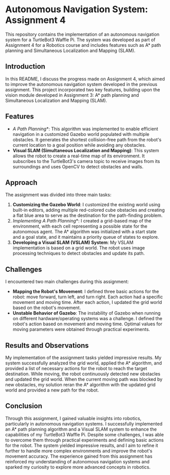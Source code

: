 # Autonomous Navigation System: Assignment 4

This repository contains the implementation of an autonomous navigation system for a TurtleBot3 Waffle Pi. The system was developed as part of Assignment 4 for a Robotics course and includes features such as A* path planning and Simultaneous Localization and Mapping (SLAM).

## Introduction
In this README, I discuss the progress made on Assignment 4, which aimed to improve the autonomous navigation system developed in the previous assignment. This project incorporated two key features, building upon the vision module developed in Assignment 3: A* path planning and Simultaneous Localization and Mapping (SLAM).

## Features
- **A* Path Planning**: This algorithm was implemented to enable efficient navigation in a customized Gazebo world populated with multiple obstacles. It generates the shortest collision-free path from the robot's current location to a goal position while avoiding any obstacles.
- **Visual SLAM (Simultaneous Localization and Mapping)**: This system allows the robot to create a real-time map of its environment. It subscribes to the TurtleBot3's camera topic to receive images from its surroundings and uses OpenCV to detect obstacles and walls.

## Approach
The assignment was divided into three main tasks:

1. **Customizing the Gazebo World**: I customized the existing world using built-in editors, adding multiple red-colored cube obstacles and creating a flat blue area to serve as the destination for the path-finding problem.
2. **Implementing A* Path Planning**: I created a grid-based map of the environment, with each cell representing a possible state for the autonomous agent. The A* algorithm was initialized with a start state and a goal state, and it maintains a priority queue of states to explore.
3. **Developing a Visual SLAM (VSLAM) System**: My VSLAM implementation is based on a grid world. The robot uses image processing techniques to detect obstacles and update its path.

## Challenges
I encountered two main challenges during this assignment:

- **Mapping the Robot's Movement**: I defined three basic actions for the robot: move forward, turn left, and turn right. Each action had a specific movement and moving time. After each action, I updated the grid world based on the robot's movement.
- **Unstable Behavior of Gazebo**: The instability of Gazebo when running on different hardware/operating systems was a challenge. I defined the robot's action based on movement and moving time. Optimal values for moving parameters were obtained through practical experiments.

## Results and Observations
My implementation of the assignment tasks yielded impressive results. My system successfully analyzed the grid world, applied the A* algorithm, and provided a list of necessary actions for the robot to reach the target destination. While moving, the robot continuously detected new obstacles and updated the grid world. When the current moving path was blocked by new obstacles, my solution reran the A* algorithm with the updated grid world and provided a new path for the robot.

## Conclusion
Through this assignment, I gained valuable insights into robotics, particularly in autonomous navigation systems. I successfully implemented an A* path planning algorithm and a Visual SLAM system to enhance the capabilities of my TurtleBot3 Waffle Pi. Despite some challenges, I was able to overcome them through practical experiments and defining basic actions for the robot. The system yielded impressive results, and I aim to refine it further to handle more complex environments and improve the robot's movement accuracy. The experience gained from this assignment has reinforced my understanding of autonomous navigation systems and sparked my curiosity to explore more advanced concepts in robotics.
